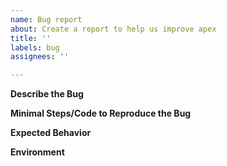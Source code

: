 ```yaml
---
name: Bug report
about: Create a report to help us improve apex
title: ''
labels: bug
assignees: ''

---
```


**Describe the Bug**

**Minimal Steps/Code to Reproduce the Bug**
<!--
Please list the *minimal* steps or provide a code snippet for us to be able to reproduce the bug.

A helpful guide on on how to craft a minimal bug report http://matthewrocklin.com/blog/work/2018/02/28/minimal-bug-reports.
--> 

**Expected Behavior**
<!-- A clear and concise description of what you expected to happen. -->

**Environment**
<!-- OS, version of Python, CUDA, PyTorch; collect these via `python -m torch.utils.collect_env` -->
